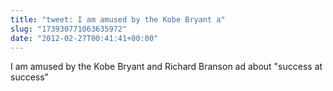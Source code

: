 ```yaml
---
title: "tweet: I am amused by the Kobe Bryant a"
slug: "173930771063635972"
date: "2012-02-27T00:41:41+00:00"
---
```

I am amused by the Kobe Bryant and Richard Branson ad about "success at success"